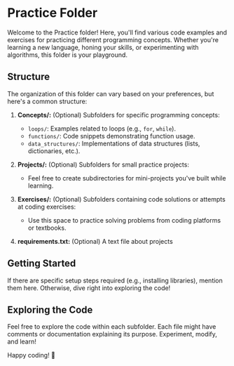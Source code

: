 # Practice Folder

Welcome to the Practice folder! Here, you'll find various code examples and exercises for practicing different programming concepts. Whether you're learning a new language, honing your skills, or experimenting with algorithms, this folder is your playground.

## Structure

The organization of this folder can vary based on your preferences, but here's a common structure:

1. **Concepts/:** (Optional) Subfolders for specific programming concepts:
   - `loops/`: Examples related to loops (e.g., `for`, `while`).
   - `functions/`: Code snippets demonstrating function usage.
   - `data_structures/`: Implementations of data structures (lists, dictionaries, etc.).

2. **Projects/:** (Optional) Subfolders for small practice projects:
   - Feel free to create subdirectories for mini-projects you've built while learning.

3. **Exercises/:** (Optional) Subfolders containing code solutions or attempts at coding exercises:
   - Use this space to practice solving problems from coding platforms or textbooks.

4. **requirements.txt:** (Optional) A text file about projects

## Getting Started

If there are specific setup steps required (e.g., installing libraries), mention them here. Otherwise, dive right into exploring the code!

## Exploring the Code

Feel free to explore the code within each subfolder. Each file might have comments or documentation explaining its purpose. Experiment, modify, and learn!

Happy coding! 🚀



